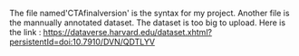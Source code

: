 The file named'CTAfinalversion' is the syntax for my project. Another file is the mannually annotated dataset.
The dataset is too big to upload. Here is the link : https://dataverse.harvard.edu/dataset.xhtml?persistentId=doi:10.7910/DVN/QDTLYV
